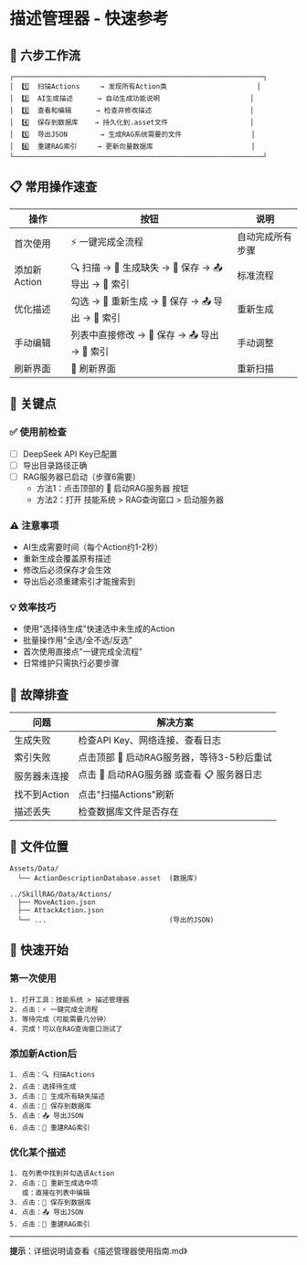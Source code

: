 # 描述管理器 - 快速参考

## 🎯 六步工作流

```
┌─────────────────────────────────────────────────────────────┐
│  1️⃣  扫描Actions     → 发现所有Action类                      │
│  2️⃣  AI生成描述      → 自动生成功能说明                      │
│  3️⃣  查看和编辑      → 检查并修改描述                        │
│  4️⃣  保存到数据库    → 持久化到.asset文件                    │
│  5️⃣  导出JSON        → 生成RAG系统需要的文件                 │
│  6️⃣  重建RAG索引     → 更新向量数据库                        │
└─────────────────────────────────────────────────────────────┘
```

## 📋 常用操作速查

| 操作 | 按钮 | 说明 |
|------|------|------|
| 首次使用 | ⚡ 一键完成全流程 | 自动完成所有步骤 |
| 添加新Action | 🔍 扫描 → 🤖 生成缺失 → 💾 保存 → 📤 导出 → 🔨 索引 | 标准流程 |
| 优化描述 | 勾选 → 🔄 重新生成 → 💾 保存 → 📤 导出 → 🔨 索引 | 重新生成 |
| 手动编辑 | 列表中直接修改 → 💾 保存 → 📤 导出 → 🔨 索引 | 手动调整 |
| 刷新界面 | 🔄 刷新界面 | 重新扫描 |

## 🔑 关键点

### ✅ 使用前检查
- [ ] DeepSeek API Key已配置
- [ ] 导出目录路径正确
- [ ] RAG服务器已启动（步骤6需要）
  - 方法1：点击顶部的 🚀 启动RAG服务器 按钮
  - 方法2：打开 技能系统 > RAG查询窗口 > 启动服务器

### ⚠️ 注意事项
- AI生成需要时间（每个Action约1-2秒）
- 重新生成会覆盖原有描述
- 修改后必须保存才会生效
- 导出后必须重建索引才能搜索到

### 💡 效率技巧
- 使用"选择待生成"快速选中未生成的Action
- 批量操作用"全选/全不选/反选"
- 首次使用直接点"一键完成全流程"
- 日常维护只需执行必要步骤

## 🐛 故障排查

| 问题 | 解决方案 |
|------|----------|
| 生成失败 | 检查API Key、网络连接、查看日志 |
| 索引失败 | 点击顶部 🚀 启动RAG服务器，等待3-5秒后重试 |
| 服务器未连接 | 点击 🚀 启动RAG服务器 或查看 📋 服务器日志 |
| 找不到Action | 点击"扫描Actions"刷新 |
| 描述丢失 | 检查数据库文件是否存在 |

## 📁 文件位置

```
Assets/Data/
  └── ActionDescriptionDatabase.asset  (数据库)

../SkillRAG/Data/Actions/
  ├── MoveAction.json
  ├── AttackAction.json
  └── ...                              (导出的JSON)
```

## 🚀 快速开始

### 第一次使用
```
1. 打开工具：技能系统 > 描述管理器
2. 点击：⚡ 一键完成全流程
3. 等待完成（可能需要几分钟）
4. 完成！可以在RAG查询窗口测试了
```

### 添加新Action后
```
1. 点击：🔍 扫描Actions
2. 点击：选择待生成
3. 点击：🤖 生成所有缺失描述
4. 点击：💾 保存到数据库
5. 点击：📤 导出JSON
6. 点击：🔨 重建RAG索引
```

### 优化某个描述
```
1. 在列表中找到并勾选该Action
2. 点击：🔄 重新生成选中项
   或：直接在列表中编辑
3. 点击：💾 保存到数据库
4. 点击：📤 导出JSON
5. 点击：🔨 重建RAG索引
```

---

**提示**：详细说明请查看《描述管理器使用指南.md》
